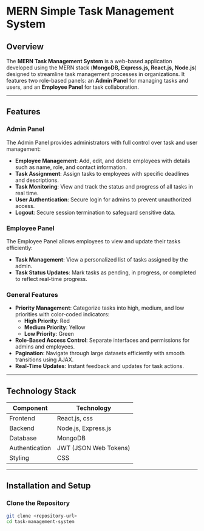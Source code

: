 
# MERN Simple Task Management System

## Overview
The **MERN Task Management System** is a web-based application developed using the MERN stack (**MongoDB, Express.js, React.js, Node.js**) designed to streamline task management processes in organizations. It features two role-based panels: an **Admin Panel** for managing tasks and users, and an **Employee Panel** for task collaboration.

---

## Features

### **Admin Panel**
The Admin Panel provides administrators with full control over task and user management:
- **Employee Management**: Add, edit, and delete employees with details such as name, role, and contact information.
- **Task Assignment**: Assign tasks to employees with specific deadlines and descriptions.
- **Task Monitoring**: View and track the status and progress of all tasks in real time.
- **User Authentication**: Secure login for admins to prevent unauthorized access.
- **Logout**: Secure session termination to safeguard sensitive data.

### **Employee Panel**
The Employee Panel allows employees to view and update their tasks efficiently:
- **Task Management**: View a personalized list of tasks assigned by the admin.
- **Task Status Updates**: Mark tasks as pending, in progress, or completed to reflect real-time progress.

### **General Features**
- **Priority Management**: Categorize tasks into high, medium, and low priorities with color-coded indicators:
  - **High Priority**: Red
  - **Medium Priority**: Yellow
  - **Low Priority**: Green
- **Role-Based Access Control**: Separate interfaces and permissions for admins and employees.
- **Pagination**: Navigate through large datasets efficiently with smooth transitions using AJAX.
- **Real-Time Updates**: Instant feedback and updates for task actions.

---

## Technology Stack

| Component      | Technology              |
|----------------|-------------------------|
| Frontend       | React.js, css     |
| Backend        | Node.js, Express.js     |
| Database       | MongoDB                 |
| Authentication | JWT (JSON Web Tokens)   |
| Styling        | CSS         |

---

## Installation and Setup

### Clone the Repository
```bash
git clone <repository-url>
cd task-management-system

